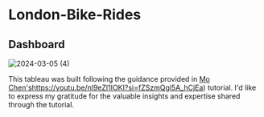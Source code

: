# London-Bike-Rides

## Dashboard
![2024-03-05 (4)](https://github.com/SanyaGubrani/London-Bike-Rides/assets/127206660/bd2c8f69-9502-484a-b4b3-08e0d022ac72)


This tableau was built following the guidance provided in [Mo Chen's](https://youtu.be/nl9eZl1IOKI?si=fZSzmQgi5A_hCjEa)https://youtu.be/nl9eZl1IOKI?si=fZSzmQgi5A_hCjEa) tutorial.
I'd like to express my gratitude for the valuable insights and expertise shared through the tutorial.

